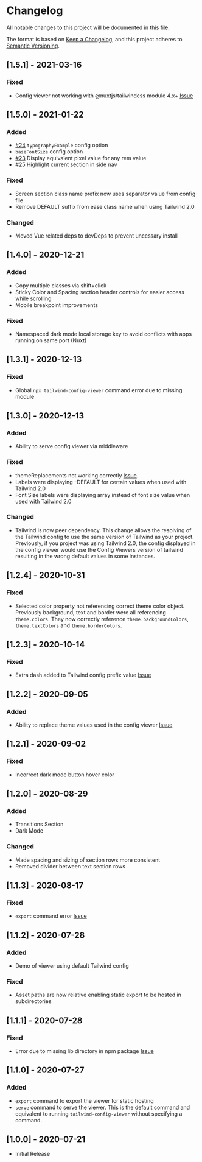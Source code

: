 # Changelog

All notable changes to this project will be documented in this file.

The format is based on [Keep a Changelog](https://keepachangelog.com/en/1.0.0/),
and this project adheres to [Semantic Versioning](https://semver.org/spec/v2.0.0.html).

## [1.5.1] - 2021-03-16

### Fixed

- Config viewer not working with @nuxtjs/tailwindcss module 4.x+ [Issue](https://github.com/nuxt-community/tailwindcss-module/issues/297)

## [1.5.0] - 2021-01-22

### Added

- [#24](https://github.com/rogden/tailwind-config-viewer/issues/24) `typographyExample` config option
- `baseFontSize` config option
- [#23](https://github.com/rogden/tailwind-config-viewer/issues/23) Display equivalent pixel value for any rem value 
- [#25](https://github.com/rogden/tailwind-config-viewer/issues/25) Highlight current section in side nav 

### Fixed

- Screen section class name prefix now uses separator value from config file
- Remove DEFAULT suffix from ease class name when using Tailwind 2.0

### Changed

- Moved Vue related deps to devDeps to prevent uncessary install 

## [1.4.0] - 2020-12-21

### Added

- Copy multiple classes via shift+click
- Sticky Color and Spacing section header controls for easier access while scrolling
- Mobile breakpoint improvements

### Fixed

- Namespaced dark mode local storage key to avoid conflicts with apps running on same port (Nuxt)

## [1.3.1] - 2020-12-13

### Fixed

- Global `npx tailwind-config-viewer` command error due to missing module

## [1.3.0] - 2020-12-13

### Added

- Ability to serve config viewer via middleware

### Fixed

- themeReplacements not working correctly [Issue](https://github.com/rogden/tailwind-config-viewer/issues/18).
- Labels were displaying -DEFAULT for certain values when used with Tailwind 2.0
- Font Size labels were displaying array instead of font size value when used with Tailwind 2.0

### Changed

- Tailwind is now peer dependency. This change allows the resolving of the Tailwind config to use the same version of Tailwind as your project. Previously, if you project was using Tailwind 2.0, the config displayed in the config viewer would use the Config Viewers version of tailwind resulting in the wrong default values in some instances.

## [1.2.4] - 2020-10-31

### Fixed

- Selected color property not referencing correct theme color object. Previously background, text and border were all referencing `theme.colors`. They now correctly reference `theme.backgroundColors`, `theme.textColors` and `theme.borderColors`.

## [1.2.3] - 2020-10-14

### Fixed

- Extra dash added to Tailwind config prefix value [Issue](https://github.com/rogden/tailwind-config-viewer/issues/14)

## [1.2.2] - 2020-09-05

### Added

- Ability to replace theme values used in the config viewer [Issue](https://github.com/rogden/tailwind-config-viewer/issues/11)

## [1.2.1] - 2020-09-02

### Fixed

- Incorrect dark mode button hover color

## [1.2.0] - 2020-08-29

### Added

- Transitions Section
- Dark Mode

### Changed

- Made spacing and sizing of section rows more consistent
- Removed divider between text section rows

## [1.1.3] - 2020-08-17

### Fixed

- `export` command error [Issue](https://github.com/rogden/tailwind-config-viewer/issues/9)

## [1.1.2] - 2020-07-28

### Added

- Demo of viewer using default Tailwind config

### Fixed

- Asset paths are now relative enabling static export to be hosted in subdirectories

## [1.1.1] - 2020-07-28

### Fixed

- Error due to missing lib directory in npm package [Issue](https://github.com/rogden/tailwind-config-viewer/issues/7)

## [1.1.0] - 2020-07-27

### Added

- `export` command to export the viewer for static hosting
- `serve` command to serve the viewer. This is the default command and equivalent to running `tailwind-config-viewer` without specifying a command.

## [1.0.0] - 2020-07-21

- Initial Release